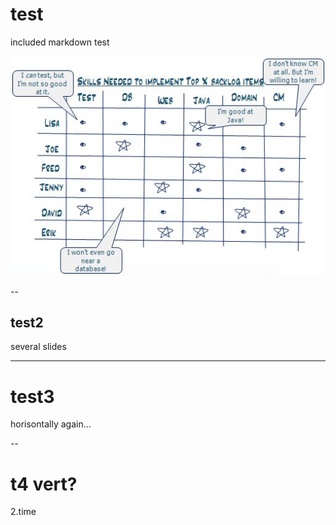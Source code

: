 # test

included markdown test

![img test](cross-functional-team.jpg)

--


## test2

several slides


---


# test3

horisontally again...


--


# t4 vert?

2.time
